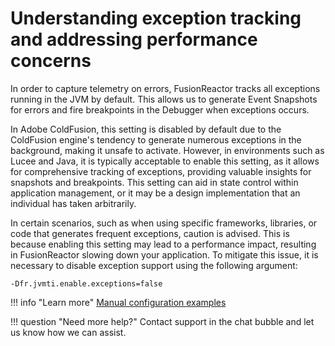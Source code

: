 
# Understanding exception tracking and addressing performance concerns

In order to capture telemetry on errors, FusionReactor tracks all exceptions running in the JVM by default. This allows us to generate Event Snapshots for errors and fire breakpoints in the Debugger when exceptions occurs.

In Adobe ColdFusion, this setting is disabled by default due to the ColdFusion engine's tendency to generate numerous exceptions in the background, making it unsafe to activate. However, in environments such as Lucee and Java, it is typically acceptable to enable this setting, as it allows for comprehensive tracking of exceptions, providing valuable insights for snapshots and breakpoints. This setting can aid in state control within application management, or it may be a design implementation that an individual has taken arbitrarily. 

In certain scenarios, such as when using specific frameworks, libraries, or code that generates frequent exceptions, caution is advised. This is because enabling this setting may lead to a performance impact, resulting in FusionReactor slowing down your application. To mitigate this issue, it is necessary to disable exception support using the following argument: 

`-Dfr.jvmti.enable.exceptions=false`


!!! info "Learn more"
    [Manual configuration examples](/frdocs/Monitor-your-data/FR-Agent/Installation/Configuration-examples/)

!!! question "Need more help?"
    Contact support in the chat bubble and let us know how we can assist.




